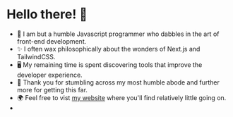 # Hello there! 🚀

- 🧙 I am but a humble Javascript programmer who dabbles in the art of front-end development.
- ✨ I often wax philosophically about the wonders of Next.js and TailwindCSS.
- 🖥️ My remaining time is spent discovering tools that improve the developer experience.
- 🏡 Thank you for stumbling across my most humble abode and further more for getting this far.
- 🌍 Feel free to vist [my website](https://sizwe.vercel.app/) where you'll find relatively little going on.
- 
<!--
**seezmash/seezmash** is a ✨ _special_ ✨ repository because its `README.md` (this file) appears on your GitHub profile.

Here are some ideas to get you started:

- 🔭 I’m currently working on ...
- 🌱 I’m currently learning ...
- 👯 I’m looking to collaborate on ...
- 🤔 I’m looking for help with ...
- 💬 Ask me about ...
- 📫 How to reach me: ...
- 😄 Pronouns: ...
- ⚡ Fun fact: ...
-->
